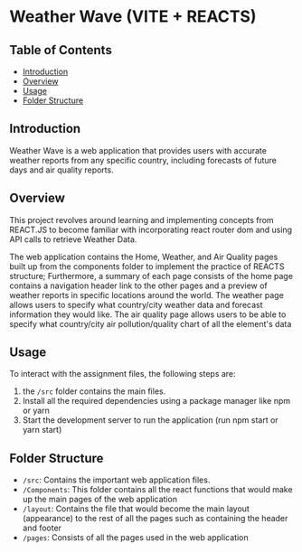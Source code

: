 # Weather Wave (VITE + REACTS) 

## Table of Contents

- [Introduction](#introduction)
- [Overview](#overview)
- [Usage](#usage)
- [Folder Structure](#folder-structure)


## Introduction

Weather Wave is a web application that provides users with accurate weather reports from any specific country, including forecasts of future days and air quality reports. 

## Overview

This project revolves around learning and implementing concepts from REACT.JS to become familiar with incorporating react router dom and using API calls to retrieve Weather Data.

The web application contains the Home, Weather, and Air Quality pages built up from the components folder to implement the practice of REACTS structure; Furthermore, a summary of each page consists of the home page contains a navigation header link to the other pages and a preview of weather reports in specific locations around the world. The weather page allows users to specify what country/city weather data and forecast information they would like. The air quality page allows users to be able to specify what country/city air pollution/quality chart of all the element's data 
## Usage

To interact with the assignment files, the following steps are:

1. the `/src` folder contains the main files.
2. Install all the required dependencies using a package manager like npm or yarn
3. Start the development server to run the application (run npm start or yarn start)

## Folder Structure

- `/src`: Contains the important web application files.
- `/Components`: This folder contains all the react functions that would make up the main pages of the web application
- `/layout`: Contains the file that would become the main layout (appearance) to the rest of all the pages such as containing the header and footer
- `/pages`: Consists of all the pages used in the web application 


